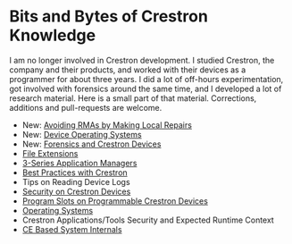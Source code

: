 # Bits and Bytes of Crestron Knowledge #

I am no longer involved in Crestron development. I studied Crestron, the company and their products, and worked with their devices as a programmer for about three years. I did a lot of off-hours experimentation, got involved with forensics around the same time, and I developed a lot of research material. Here is a small part of that material. Corrections, additions and pull-requests are welcome.

- New: [Avoiding RMAs by Making Local Repairs](NoRMARepairs.md)
- New: [Device Operating Systems](DeviceOperatingSystems.md)
- New: [Forensics and Crestron Devices](Forensics.md)
- [File Extensions](FileExtensions.md)
- [3-Series Application Managers](3SAppManagers.md)
- [Best Practices with Crestron](BestPractices.md)
- Tips on Reading Device Logs
- [Security on Crestron Devices](DeviceSecurity.md)
- [Program Slots on Programmable Crestron Devices](ProgramSlots.md)
- [Operating Systems](OperatingSystems.md)
- Crestron Applications/Tools Security and Expected Runtime Context
- [CE Based System Internals](SysInternals.md)
